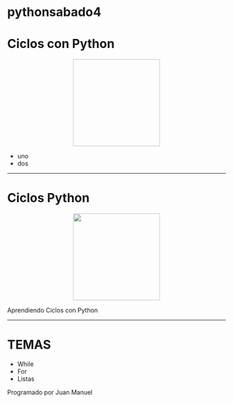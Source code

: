 # pythonsabado4
# Ciclos con Python

<p align="center">
  <img src"https://www.elimparcial.com/__export/1636766836916/sites/elimparcial/img/2021/11/12/anuel_aa_crop1636766836262.jpg_423682103.jpg" width="200" height="200">
</p>

- uno
- dos

***

# Ciclos Python

<p align="center">
  <img src="https://www.elimparcial.com/__export/1636766836916/sites/elimparcial/img/2021/11/12/anuel_aa_crop1636766836262.jpg_423682103.jpg" width="200" height="200">
  <p> Aprendiendo Ciclos con Python
</p>

***

# TEMAS
- While
- For
- Listas

<p>
Programado por Juan Manuel
</p>
